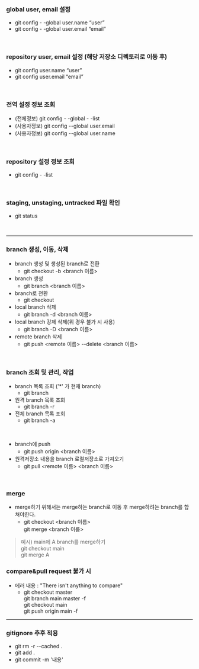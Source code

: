 ### global user, email 설정
- git config - -global user.name “user”
- git config - -global user.email “email”
<br>

### repository user, email 설정 (해당 저장소 디렉토리로 이동 후)
- git config user.name “user”
- git config user.email “email”
<br>

### 전역 설정 정보 조회
- (전체정보) git config - -global - -list
- (사용자정보) git config --global user.email
- (사용자정보) git config --global user.name
<br>

### repository 설정 정보 조회
- git config - -list
<br>

### staging, unstaging, untracked 파일 확인
- git status
<br>

* * *

### branch 생성, 이동, 삭제
- branch 생성 및 생성된 branch로 전환   
  * git checkout -b <branch 이름>   
- branch 생성   
  * git branch <branch 이름>   
- branch로 전환   
  * git checkout <branch>   
- local branch 삭제   
  * git branch -d <branch 이름>   
- local branch 강제 삭제(위 경우 불가 시 사용)   
  * git branch -D <branch 이름>   
 - remote branch 삭제
   * git push <remote 이름> --delete <branch 이름>   
  <br>

### branch 조회 및 관리, 작업   
- branch 목록 조회 ('*' 가 현재 branch)   
  * git branch   
- 원격 branch 목록 조회   
  * git branch -r   
- 전체 branch 목록 조회   
  * git branch -a   
 <br>

- branch에 push   
  * git push origin <branch 이름>   
- 원격저장소 내용을 branch 로컬저장소로 가져오기    
  * git pull <remote 이름> <branch 이름>   
<br>

### merge
- merge하기 위해서는 merge하는 branch로 이동 후 merge하려는 branch를 합쳐야한다.   
   * git checkout <branch 이름>   
     git merge <branch 이름>   
 
> 예시) main에  A branch를 merge하기   
        git checkout main   
        git merge A

### compare&pull request 불가 시
- 에러 내용 : "There isn't anything to compare"
  * git checkout master   
    git branch main master -f   
    git checkout main   
    git push origin main -f   
 
* * *

### gitignore 추후 적용   
- git rm -r --cached .
- git add .
- git commit -m '내용'
<br>
